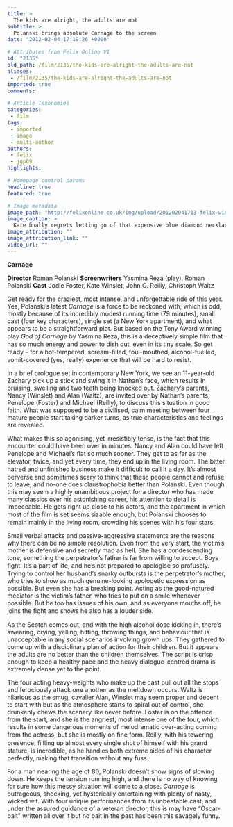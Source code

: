 ```yaml
---
title: >
  The kids are alright, the adults are not
subtitle: >
  Polanski brings absolute Carnage to the screen
date: "2012-02-04 17:19:26 +0000"

# Attributes from Felix Online V1
id: "2135"
old_path: /film/2135/the-kids-are-alright-the-adults-are-not
aliases:
 - /film/2135/the-kids-are-alright-the-adults-are-not
imported: true
comments:

# Article Taxonomies
categories:
 - film
tags:
 - imported
 - image
 - multi-author
authors:
 - felix
 - jgp09
highlights:

# Homepage control params
headline: true
featured: true

# Image metadata
image_path: "http://felixonline.co.uk/img/upload/201202041713-felix-winslet-carnage-polanski.jpg"
image_caption: >
  Kate ﬁnally regrets letting go of that expensive blue diamond necklace in Titanic...
image_attribution: ""
image_attribution_link: ""
video_url: ""
---
```


__Carnage__

__Director__ Roman Polanski
__Screenwriters__ Yasmina Reza (play), Roman Polanski
__Cast__ Jodie Foster, Kate Winslet, John C. Reilly, Christoph Waltz

Get ready for the craziest, most intense, and unforgettable ride of this year. Yes, Polanski’s latest _Carnage_ is a force to be reckoned with; which is odd, mostly because of its incredibly modest running time (79 minutes), small cast (four key characters), single set (a New York apartment), and what appears to be a straightforward plot. But based on the Tony Award winning play _God of Carnage_ by Yasmina Reza, this is a deceptively simple ﬁlm that has so much energy and power to dish out, even in its tiny scale. So get ready – for a hot-tempered, scream-ﬁlled, foul-mouthed, alcohol-fuelled, vomit-covered (yes, really) experience that will be hard to resist.

In a brief prologue set in contemporary New York, we see an 11-year-old Zachary pick up a stick and swing it in Nathan’s face, which results in bruising, swelling and two teeth being knocked out. Zachary’s parents, Nancy (Winslet) and Alan (Waltz), are invited over by Nathan’s parents, Penelope (Foster) and Michael (Reilly), to discuss this situation in good faith. What was supposed to be a civilised, calm meeting between four mature people start taking darker turns, as true characteristics and feelings are revealed.

What makes this so agonising, yet irresistibly tense, is the fact that this encounter could have been over in minutes. Nancy and Alan could have left Penelope and Michael’s ﬂat so much
 sooner. They get to as far as the elevator, twice, and yet every time, they end up in the living room. The bitter hatred and unﬁnished business make it difﬁcult to call it a day. It’s almost perverse and sometimes scary to think that these people cannot and refuse to leave; and no-one does claustrophobia better than Polanski. Even though this may seem a highly unambitious project for a director who has made many classics over his astonishing career, his attention to detail is impeccable. He gets right up close to his actors, and the apartment in which most of the ﬁlm is set seems sizable enough, but Polanski chooses to remain mainly in the living room, crowding his scenes with his four stars.

Small verbal attacks and passive-aggressive statements are the reasons why there can be no simple resolution. Even from the very start, the victim’s mother is defensive and secretly mad as hell. She has a condescending tone, something the perpetrator’s father is far from willing to accept. Boys ﬁght. It’s a part of life, and he’s not prepared to apologise so profusely. Trying to control her husband’s snarky outbursts is the perpetrator’s mother, who tries to show as much genuine-looking apologetic expression as possible. But even she has a breaking point. Acting as the good-natured mediator is the victim’s father, who tries to put on a smile whenever possible. But he too has issues of his own, and as everyone mouths off, he joins the ﬁght and shows he also has a louder side.

As the Scotch comes out, and with the high alcohol dose kicking in, there’s swearing, crying, yelling, hitting, throwing things, and behaviour that is unacceptable in any social scenarios involving grown ups. They gathered to come up with a disciplinary plan of action for their children. But it appears the adults are no better than the children themselves. The script is crisp enough to keep a healthy pace and the heavy dialogue-centred drama is extremely dense yet to the point.

The four acting heavy-weights who make up the cast pull out all the stops and ferociously attack one another as the meltdown occurs. Waltz is hilarious as the smug, cavalier Alan, Winslet may seem proper and decent to start with but as the atmosphere starts to spiral out of control, she drunkenly chews the scenery like never before. Foster is on the offence from the start, and she is the angriest, most intense one of the four, which results in some dangerous moments of melodramatic over-acting coming from the actress, but she is mostly on ﬁne form. Reilly, with his towering presence, ﬁ lling up almost every single shot of himself with his grand stature, is incredible, as he handles both extreme sides of his character perfectly, making that transition without any fuss.

For a man nearing the age of 80, Polanski doesn’t show signs of slowing down. He keeps the tension running high, and there is no way of knowing for sure how this messy situation will come to a close. _Carnage_ is outrageous, shocking, yet hysterically entertaining with plenty of nasty, wicked wit. With four unique performances from its unbeatable cast, and under the assured guidance of a veteran director, this is may have “Oscar-bait” written all over it but no bait in the past has been this savagely funny.
